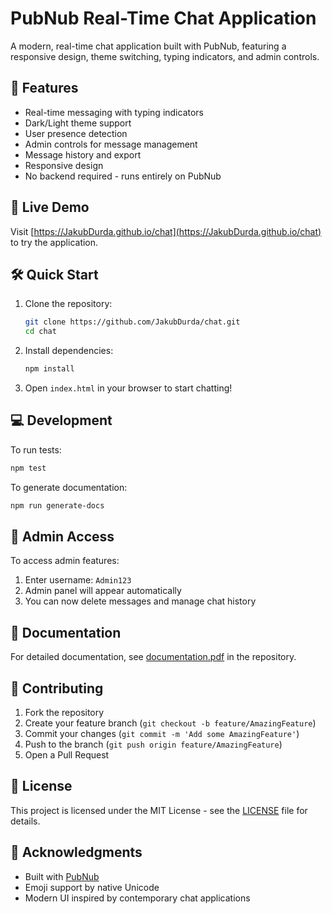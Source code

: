# PubNub Real-Time Chat Application

A modern, real-time chat application built with PubNub, featuring a responsive design, theme switching, typing indicators, and admin controls.

## 🌟 Features

- Real-time messaging with typing indicators
- Dark/Light theme support
- User presence detection
- Admin controls for message management
- Message history and export
- Responsive design
- No backend required - runs entirely on PubNub

## 🚀 Live Demo

Visit [https://JakubDurda.github.io/chat](https://JakubDurda.github.io/chat) to try the application.

## 🛠️ Quick Start

1. Clone the repository:
   ```bash
   git clone https://github.com/JakubDurda/chat.git
   cd chat
   ```

2. Install dependencies:
   ```bash
   npm install
   ```

3. Open `index.html` in your browser to start chatting!

## 💻 Development

To run tests:
```bash
npm test
```

To generate documentation:
```bash
npm run generate-docs
```

## 👥 Admin Access

To access admin features:
1. Enter username: `Admin123`
2. Admin panel will appear automatically
3. You can now delete messages and manage chat history

## 📝 Documentation

For detailed documentation, see [documentation.pdf](documentation.pdf) in the repository.

## 🤝 Contributing

1. Fork the repository
2. Create your feature branch (`git checkout -b feature/AmazingFeature`)
3. Commit your changes (`git commit -m 'Add some AmazingFeature'`)
4. Push to the branch (`git push origin feature/AmazingFeature`)
5. Open a Pull Request

## 📄 License

This project is licensed under the MIT License - see the [LICENSE](LICENSE) file for details.

## 🙏 Acknowledgments

- Built with [PubNub](https://www.pubnub.com/)
- Emoji support by native Unicode
- Modern UI inspired by contemporary chat applications 